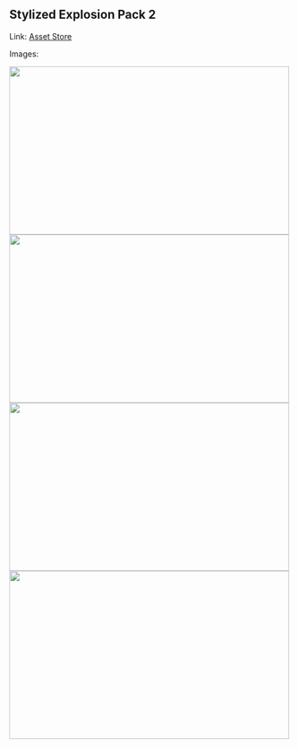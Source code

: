 ## Stylized Explosion Pack 2

Link: [Asset Store](https://assetstore.unity.com/packages/vfx/particles/stylized-explosion-pack-2-108543)

Images:

<img src="https://assetstorev1-prd-cdn.unity3d.com/key-image/2e96da89-e383-43f0-b6b6-89263442b344.webp" width="500" height="300">
<img src="https://assetstorev1-prd-cdn.unity3d.com/package-screenshot/c7da0fbd-4108-44d9-876b-d8f3cd462b02.webp" width="500" height="300">
<img src="https://assetstorev1-prd-cdn.unity3d.com/package-screenshot/06ffed0e-8f38-4bbd-8fcc-efb7ed709135.webp" width="500" height="300">
<img src="https://assetstorev1-prd-cdn.unity3d.com/package-screenshot/058a2103-083b-49ce-ac60-4bc38c0af6f0.webp" width="500" height="300">

